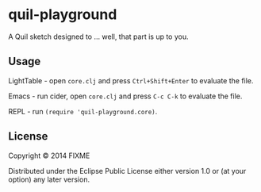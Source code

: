 # quil-playground

A Quil sketch designed to ... well, that part is up to you.

## Usage

LightTable - open `core.clj` and press `Ctrl+Shift+Enter` to evaluate the file.

Emacs - run cider, open `core.clj` and press `C-c C-k` to evaluate the file.

REPL - run `(require 'quil-playground.core)`.

## License

Copyright © 2014 FIXME

Distributed under the Eclipse Public License either version 1.0 or (at
your option) any later version.
